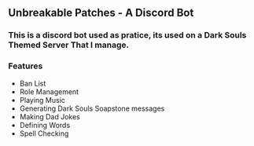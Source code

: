 ## Unbreakable Patches - A Discord Bot

### This is a discord bot used as pratice, its used on a Dark Souls Themed Server That I manage.

### Features
* Ban List
* Role Management
* Playing Music 
* Generating Dark Souls Soapstone messages
* Making Dad Jokes
* Defining Words
* Spell Checking
